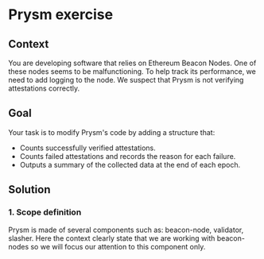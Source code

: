 # Prysm exercise

## Context

You are developing software that relies on Ethereum Beacon Nodes. One of these nodes
seems to be malfunctioning. To help track its performance, we need to add logging to the
node. We suspect that Prysm is not verifying attestations correctly.

## Goal

Your task is to modify Prysm's code by adding a structure that:

- Counts successfully verified attestations.
- Counts failed attestations and records the reason for each failure.
- Outputs a summary of the collected data at the end of each epoch.

## Solution

### 1. Scope definition

Prysm is made of several components such as: beacon-node, validator, slasher. Here the context clearly state that we
are working with beacon-nodes so we will focus our attention to this component only.
